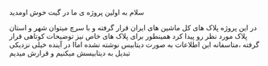 سلام به اولین پروژه ی ما در گیت خوش اومدید

در این پروژه پلاک های کل ماشین های ایران قرار گرفته و با سرچ میتوان شهر و استان پلاک مورد نظر رو پیدا کرد همینطور برای پلاک های خاص نیز توضیحات کوتاهی قرار گرفته ،متاسفانه این اطلاعات به صورت دیتابیس نوشته نشده اماا در آینده خیلی نزدیکی تبدیل به دیتابیسش میکنیم و قرارش میدیم

